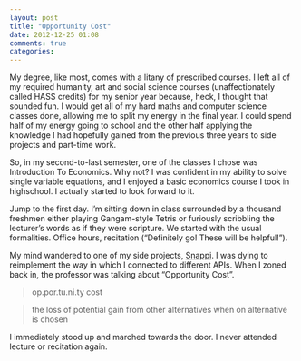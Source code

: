 ```yaml
---
layout: post
title: "Opportunity Cost"
date: 2012-12-25 01:08
comments: true
categories:
---
```


My degree, like most, comes with a litany of prescribed courses. I left all of
my required humanity, art and social science courses (unaffectionately called
HASS credits) for my senior year because, heck, I thought that sounded fun. I
would get all of my hard maths and computer science classes done, allowing me to
split my energy in the final year. I could spend half of my energy going to
school and the other half applying the knowledge I had hopefully gained from the
previous three years to side projects and part-time work.

So, in my second-to-last semester, one of the classes I chose was Introduction
To Economics. Why not? I was confident in my ability to solve single variable
equations, and I enjoyed a basic economics course I took in highschool. I
actually started to look forward to it.

Jump to the first day. I’m sitting down in class surrounded by a thousand
freshmen either playing Gangam-style Tetris or furiously scribbling the
lecturer’s words as if they were scripture. We started with the usual
formalities. Office hours, recitation (“Definitely go! These will be helpful!”).

My mind wandered to one of my side projects, [Snappi](http://app.snppi.com). I
was dying to reimplement the way in which I connected to different APIs. When I
zoned back in, the professor was talking about “Opportunity Cost”.

>op.por.tu.ni.ty cost

>the loss of potential gain from other alternatives when on alternative is chosen

I immediately stood up and marched towards the door. I never attended lecture or
recitation again.
